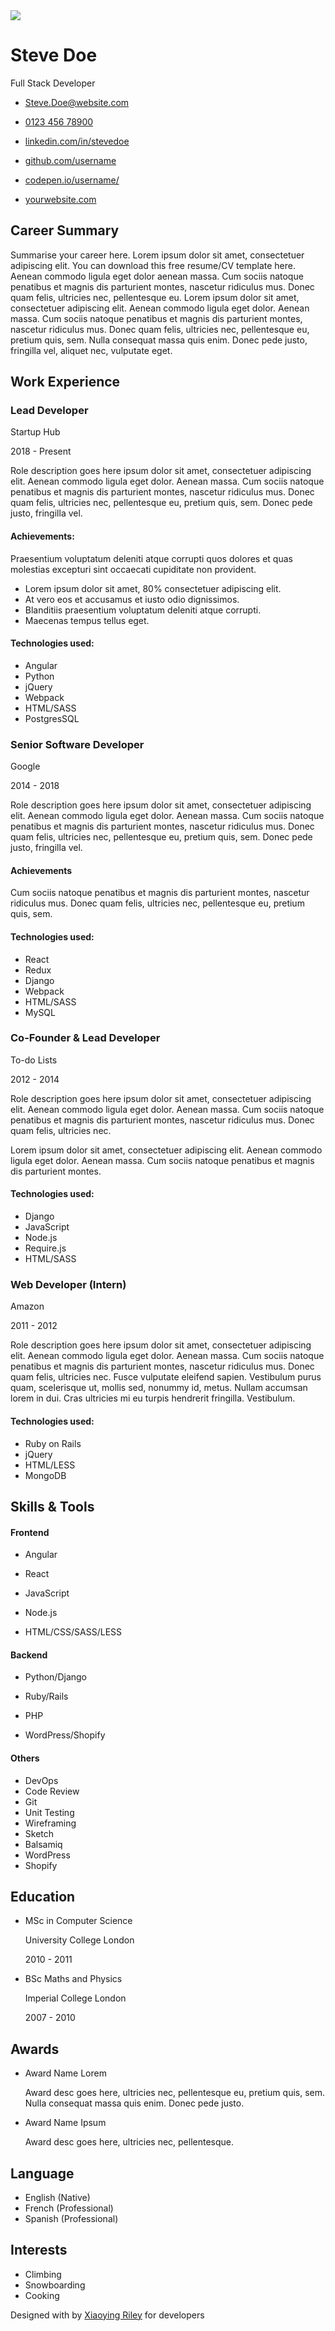 <img src="assets/images/profile.jpg" class="mr-3 img-fluid picture mx-auto" />

Steve Doe
=========

Full Stack Developer

-   [Steve.Doe@website.com](#)
-   [0123 456 78900](#)

-   [<span class="fa-container text-center mr-2"></span>linkedin.com/in/stevedoe](#)
-   [<span class="fa-container text-center mr-2"></span>github.com/username](#)
-   [<span class="fa-container text-center mr-2"></span>codepen.io/username/](#)
-   [<span class="fa-container text-center mr-2"></span>yourwebsite.com](#)

Career Summary
--------------

Summarise your career here. Lorem ipsum dolor sit amet, consectetuer adipiscing elit. You can download this free resume/CV template here. Aenean commodo ligula eget dolor aenean massa. Cum sociis natoque penatibus et magnis dis parturient montes, nascetur ridiculus mus. Donec quam felis, ultricies nec, pellentesque eu. Lorem ipsum dolor sit amet, consectetuer adipiscing elit. Aenean commodo ligula eget dolor. Aenean massa. Cum sociis natoque penatibus et magnis dis parturient montes, nascetur ridiculus mus. Donec quam felis, ultricies nec, pellentesque eu, pretium quis, sem. Nulla consequat massa quis enim. Donec pede justo, fringilla vel, aliquet nec, vulputate eget.

Work Experience
---------------

### Lead Developer

Startup Hub

2018 - Present

Role description goes here ipsum dolor sit amet, consectetuer adipiscing elit. Aenean commodo ligula eget dolor. Aenean massa. Cum sociis natoque penatibus et magnis dis parturient montes, nascetur ridiculus mus. Donec quam felis, ultricies nec, pellentesque eu, pretium quis, sem. Donec pede justo, fringilla vel.

#### Achievements:

Praesentium voluptatum deleniti atque corrupti quos dolores et quas molestias excepturi sint occaecati cupiditate non provident.

-   Lorem ipsum dolor sit amet, 80% consectetuer adipiscing elit.
-   At vero eos et accusamus et iusto odio dignissimos.
-   Blanditiis praesentium voluptatum deleniti atque corrupti.
-   Maecenas tempus tellus eget.

#### Technologies used:

-   <span class="badge badge-primary badge-pill">Angular</span>
-   <span class="badge badge-primary badge-pill">Python</span>
-   <span class="badge badge-primary badge-pill">jQuery</span>
-   <span class="badge badge-primary badge-pill">Webpack</span>
-   <span class="badge badge-primary badge-pill">HTML/SASS</span>
-   <span class="badge badge-primary badge-pill">PostgresSQL</span>

### Senior Software Developer

Google

2014 - 2018

Role description goes here ipsum dolor sit amet, consectetuer adipiscing elit. Aenean commodo ligula eget dolor. Aenean massa. Cum sociis natoque penatibus et magnis dis parturient montes, nascetur ridiculus mus. Donec quam felis, ultricies nec, pellentesque eu, pretium quis, sem. Donec pede justo, fringilla vel.

#### Achievements

Cum sociis natoque penatibus et magnis dis parturient montes, nascetur ridiculus mus. Donec quam felis, ultricies nec, pellentesque eu, pretium quis, sem.

#### Technologies used:

-   <span class="badge badge-primary badge-pill">React</span>
-   <span class="badge badge-primary badge-pill">Redux</span>
-   <span class="badge badge-primary badge-pill">Django</span>
-   <span class="badge badge-primary badge-pill">Webpack</span>
-   <span class="badge badge-primary badge-pill">HTML/SASS</span>
-   <span class="badge badge-primary badge-pill">MySQL</span>

### Co-Founder & Lead Developer

To-do Lists

2012 - 2014

Role description goes here ipsum dolor sit amet, consectetuer adipiscing elit. Aenean commodo ligula eget dolor. Aenean massa. Cum sociis natoque penatibus et magnis dis parturient montes, nascetur ridiculus mus. Donec quam felis, ultricies nec.

Lorem ipsum dolor sit amet, consectetuer adipiscing elit. Aenean commodo ligula eget dolor. Aenean massa. Cum sociis natoque penatibus et magnis dis parturient montes.

#### Technologies used:

-   <span class="badge badge-primary badge-pill">Django</span>
-   <span class="badge badge-primary badge-pill">JavaScript</span>
-   <span class="badge badge-primary badge-pill">Node.js</span>
-   <span class="badge badge-primary badge-pill">Require.js</span>
-   <span class="badge badge-primary badge-pill">HTML/SASS</span>

### Web Developer <span class="small">(Intern)</span>

Amazon

2011 - 2012

Role description goes here ipsum dolor sit amet, consectetuer adipiscing elit. Aenean commodo ligula eget dolor. Aenean massa. Cum sociis natoque penatibus et magnis dis parturient montes, nascetur ridiculus mus. Donec quam felis, ultricies nec. Fusce vulputate eleifend sapien. Vestibulum purus quam, scelerisque ut, mollis sed, nonummy id, metus. Nullam accumsan lorem in dui. Cras ultricies mi eu turpis hendrerit fringilla. Vestibulum.

#### Technologies used:

-   <span class="badge badge-primary badge-pill">Ruby on Rails</span>
-   <span class="badge badge-primary badge-pill">jQuery</span>
-   <span class="badge badge-primary badge-pill">HTML/LESS</span>
-   <span class="badge badge-primary badge-pill">MongoDB</span>

Skills & Tools
--------------

#### Frontend

-   Angular

-   React

-   JavaScript

-   Node.js

-   HTML/CSS/SASS/LESS

#### Backend

-   Python/Django

-   Ruby/Rails

-   PHP

-   WordPress/Shopify

#### Others

-   <span class="badge badge-light">DevOps</span>
-   <span class="badge badge-light">Code Review</span>
-   <span class="badge badge-light">Git</span>
-   <span class="badge badge-light">Unit Testing</span>
-   <span class="badge badge-light">Wireframing</span>
-   <span class="badge badge-light">Sketch</span>
-   <span class="badge badge-light">Balsamiq</span>
-   <span class="badge badge-light">WordPress</span>
-   <span class="badge badge-light">Shopify</span>

Education
---------

-   MSc in Computer Science

    University College London

    2010 - 2011

-   BSc Maths and Physics

    Imperial College London

    2007 - 2010

Awards
------

-   
    Award Name Lorem

    Award desc goes here, ultricies nec, pellentesque eu, pretium quis, sem. Nulla consequat massa quis enim. Donec pede justo.

-   
    Award Name Ipsum

    Award desc goes here, ultricies nec, pellentesque.

Language
--------

-   <span class="resume-lang-name font-weight-bold">English</span> <span class="small">(Native)</span>
-   <span class="resume-lang-name font-weight-bold">French</span> <span class="small">(Professional)</span>
-   <span class="resume-lang-name font-weight-bold">Spanish</span> <span class="small">(Professional)</span>

Interests
---------

-   Climbing
-   Snowboarding
-   Cooking

<span class="small">Designed with by [Xiaoying Riley](http://themes.3rdwavemedia.com) for developers</span>
